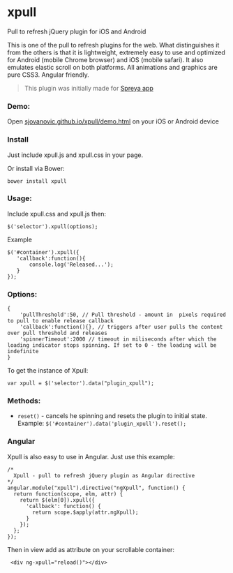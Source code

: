 xpull
=====

Pull to refresh jQuery plugin for iOS and Android

This is one of the pull to refresh plugins for the web. What distinguishes it from the others is that it is lightweight, extremely easy to use and optimized for Android (mobile Chrome browser) and iOS (mobile safari). It also emulates elastic scroll on both platforms.
All animations and graphics are pure CSS3. Angular friendly.

>This plugin was initially made for [Spreya app](http://spreya.com/ "Spreya")

### Demo:

Open [sjovanovic.github.io/xpull/demo.html](http://sjovanovic.github.io/xpull/demo.html) on your iOS or Android device

### Install

Just include xpull.js and xpull.css in your page. 

Or install via Bower:

```
bower install xpull
```


### Usage:

Include xpull.css and xpull.js then:

 ```
 $('selector').xpull(options);
 ```

 Example

 ```
 $('#container').xpull({
    'callback':function(){
        console.log('Released...');
    }
 });
 ```

### Options:

``` 
{ 
    'pullThreshold':50, // Pull threshold - amount in  pixels required to pull to enable release callback
    'callback':function(){}, // triggers after user pulls the content over pull threshold and releases
    'spinnerTimeout':2000 // timeout in miliseconds after which the loading indicator stops spinning. If set to 0 - the loading will be indefinite
}  
``` 

 To get the instance of Xpull:

 ```
 var xpull = $('selector').data("plugin_xpull");
 ```

### Methods:

 * `reset()` - cancels he spinning and resets the plugin to initial state. Example: `$('#container').data('plugin_xpull').reset();`
 
 
### Angular

Xpull is also easy to use in Angular. Just use this example:

```
/*
  Xpull - pull to refresh jQuery plugin as Angular directive
*/
angular.module("xpull").directive("ngXpull", function() {
  return function(scope, elm, attr) {
    return $(elm[0]).xpull({
      'callback': function() {
        return scope.$apply(attr.ngXpull);
      }
    });
  };
});
```
Then in view add as attribute on your scrollable container:

```
 <div ng-xpull="reload()"></div>

```
